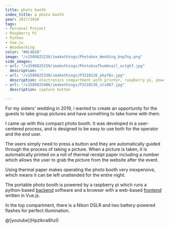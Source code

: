 ```yaml
---
title: photo booth
index_title: a photo booth
year: 2017/2018
tags:
- Personal Project
- Raspberry Pi
- Python
- Vue.js
- Woodworking
color: "#AC4D1D"
image: "/v1589825238/imakethings/Photobox_Wedding_bnp7ny.png"
side_images:
- url: "/v1589825259/imakethings/PhotoboxThumbnail_octghf.jpg"
  description: ''
- url: "/v1589825330/imakethings/P3310126_phyf6x.jpg"
  description: electronics compartment with printer, raspberry pi, power supply, screeen
- url: "/v1589825406/imakethings/P3310136_xls087.jpg"
  description: capture button

---
```

For my sisters' wedding in 2019, i wanted to create an opportunity for the guests to take group pictures and have something to take home with them.

I came up with this compact photo booth. It was developed in a user-centered process, and is designed to be easy to use both for the operator and the end user.

The users simply need to press a button and they are automatically guided through the process of taking a picture. When a picture is taken, it is automatically printed on a roll of thermal receipt paper including a number which allows the user to grab the picture from the website after the event.

Using thermal paper makes operating the photo booth very inexpensive, which means it can be left unattended for the entire night.

The portable photo booth is powered by a raspberry pi which runs a python-based [backend](https://github.com/chdabre/photobox-backend) software and a browser with a web-based [frontend](https://github.com/chdabre/photobox-frontend) written in Vue.js.

In the top compartment, there is a Nikon DSLR and two battery-powered flashes for perfect illumination.

@\[youtube\](Hpzlkna8hzI)